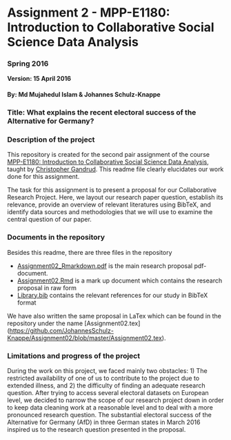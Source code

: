 # Assignment 2 - MPP-E1180: Introduction to Collaborative Social Science Data Analysis

### Spring 2016

**Version: 15 April 2016**

#### By: Md Mujahedul Islam & Johannes Schulz-Knappe


### Title: What explains the recent electoral success of the Alternative for Germany? 

### Description of the project

This repository is created for the second pair assignment of the course [MPP-E1180: Introduction to Collaborative Social Science Data Analysis](https://github.com/HertieDataScience/SyllabusAndLectures), taught by [Christopher Gandrud](https://github.com/christophergandrud). This readme file clearly elucidates our work done for this assignment.

The task for this assignment is to present a proposal for our Collaborative Research Project. Here, we layout our research paper question, establish its relevance, provide an overview of relevant literatures using BibTeX, and identify data sources and methodologies that we will use to examine the central question of our paper.

### Documents in the repository

Besides this readme, there are three files in the repository

- [Assignment02_Rmarkdown.pdf](https://github.com/JohannesSchulz-Knappe/Assignment02/blob/master/Assignment02.pdf) is the main research proposal pdf-document.
- [Assignment02.Rmd](https://github.com/JohannesSchulz-Knappe/Assignment02/blob/master/Assignment02.Rmd) is a mark up document which contains the research proposal in raw form
- [Library.bib](https://github.com/JohannesSchulz-Knappe/Assignment02/blob/master/Library.bib) contains the relevant references for our study in BibTeX format

We have also written the same proposal in LaTex which can be found in the repository under the name [Assignment02.tex] (https://github.com/JohannesSchulz-Knappe/Assignment02/blob/master/Assignment02.tex). 

### Limitations and progress of the project

During the work on this project, we faced mainly two obstacles: 1) The restricted availability of one of us to contribute to the project due to extended illness, and 2) the difficulty of finding an adequate research question. After trying to access several electoral datasets on European level, we decided to narrow the scope of our research project down in order to keep data cleaning work at a reasonable level and to deal with a more pronounced research question. The substantial electoral success of the Alternative for Germany (AfD) in three German states in March 2016 inspired us to the research question presented in the proposal.

